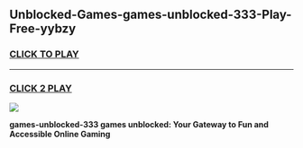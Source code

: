 
## Unblocked-Games-games-unblocked-333-Play-Free-yybzy
<h3>
<a href="https://premium76.site?title=games-unblocked-333&ref=10A">CLICK TO PLAY</a></h3>
<hr>

<h3>
<a href="https://premium76.site?title=games-unblocked-333&ref=10A">CLICK 2 PLAY</a>
  
</h3>

<a href="https://premium76.site?title=games-unblocked-333&ref=10A"><img src="https://clearcache.store/games.png"></a>


**games-unblocked-333 games unblocked: Your Gateway to Fun and Accessible Online Gaming**
